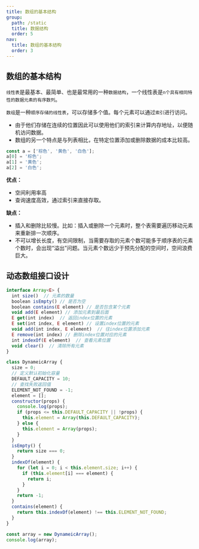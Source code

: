 ```yaml
---
title: 数组的基本结构
group:
  path: /static
  title: 数据结构
  order: 5
nav:
  title: 数组的基本结构
  order: 3
---
```


## 数组的基本结构

`线性表`是最基本、最简单、也是最常用的一种`数据结构`，一个线性表是`n个具有相同特性的数据元素的有序数列`。

`数组`是一种`顺序存储的线性表`，可以存储多个值。每个元素可以通过`索引`进行访问。

- 由于他们存储在连续的位置因此可以使用他们的索引来计算内存地址，以便随机访问数据。
- 数组的另一个特点是与列表相比，在特定位置添加或删除数据的成本比较高。

```js
const a = ['棕色', '黄色', '白色'];
a[0] = '棕色';
a[1] = '黄色';
a[2] = '白色';
```

**优点：**

- 空间利用率高
- 查询速度高效，通过索引来直接存取。

**缺点：**

- 插入和删除比较慢。比如：插入或删除一个元素时，整个表需要遍历移动元素来重新排一次顺序。
- 不可以增长长度，有空间限制，当需要存取的元素个数可能多于顺序表的元素个数时，会出现“溢出”问题。当元素个数远少于预先分配的空间时，空间浪费巨大。

## 动态数组接口设计

```js
interface Array<E> {
  int size()  // 元素的数量
  boolean isEmpty() // 是否为空
  boolean contains(E element) // 是否包含某个元素
  void add(E element) // 添加元素到最后面
  E get(int index)  // 返回index位置的元素
  E set(int index, E element) // 设置index位置的元素
  void add(int index, E element)  // 往index位置添加元素
  E remove(int index) // 删除index位置对应的元素
  int indexOf(E element)  // 查看元素位置
  void clear()  // 清除所有元素
}
```

```js
class DynameicArray {
  size = 0;
  // 定义默认初始化容量
  DEFAULT_CAPACITY = 10;
  // 查找失败返回值
  ELEMENT_NOT_FOUND = -1;
  element = [];
  constructor(props) {
    console.log(props);
    if (props <= this.DEFAULT_CAPACITY || !props) {
      this.element = Array(this.DEFAULT_CAPACITY);
    } else {
      this.element = Array(props);
    }
  }
  isEmpty() {
    return size === 0;
  }
  indexOf(element) {
    for (let i = 0; i < this.element.size; i++) {
      if (this.element[i] === element) {
        return i;
      }
    }
    return -1;
  }
  contains(element) {
    return this.indexOf(element) !== this.ELEMENT_NOT_FOUND;
  }
}

const array = new DynameicArray();
console.log(array);
```
